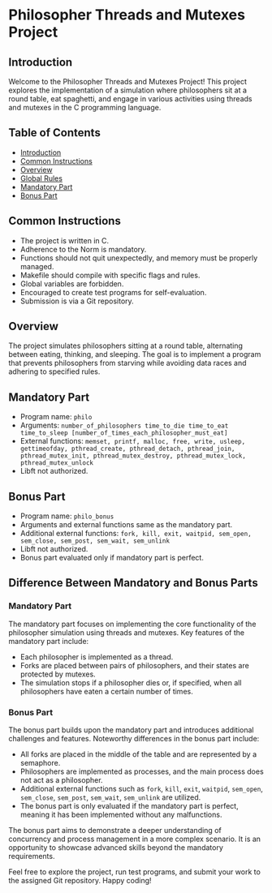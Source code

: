 # Philosopher Threads and Mutexes Project

## Introduction

Welcome to the Philosopher Threads and Mutexes Project! This project explores the implementation of a simulation where philosophers sit at a round table, eat spaghetti, and engage in various activities using threads and mutexes in the C programming language.

## Table of Contents

- [Introduction](#introduction)
- [Common Instructions](#common-instructions)
- [Overview](#overview)
- [Global Rules](#global-rules)
- [Mandatory Part](#mandatory-part)
- [Bonus Part](#bonus-part)

## Common Instructions

- The project is written in C.
- Adherence to the Norm is mandatory.
- Functions should not quit unexpectedly, and memory must be properly managed.
- Makefile should compile with specific flags and rules.
- Global variables are forbidden.
- Encouraged to create test programs for self-evaluation.
- Submission is via a Git repository.

## Overview

The project simulates philosophers sitting at a round table, alternating between eating, thinking, and sleeping. The goal is to implement a program that prevents philosophers from starving while avoiding data races and adhering to specified rules.

## Mandatory Part

- Program name: `philo`
- Arguments: `number_of_philosophers time_to_die time_to_eat time_to_sleep [number_of_times_each_philosopher_must_eat]`
- External functions: `memset, printf, malloc, free, write, usleep, gettimeofday, pthread_create, pthread_detach, pthread_join, pthread_mutex_init, pthread_mutex_destroy, pthread_mutex_lock, pthread_mutex_unlock`
- Libft not authorized.

## Bonus Part

- Program name: `philo_bonus`
- Arguments and external functions same as the mandatory part.
- Additional external functions: `fork, kill, exit, waitpid, sem_open, sem_close, sem_post, sem_wait, sem_unlink`
- Libft not authorized.
- Bonus part evaluated only if mandatory part is perfect.

## Difference Between Mandatory and Bonus Parts

### Mandatory Part

The mandatory part focuses on implementing the core functionality of the philosopher simulation using threads and mutexes. Key features of the mandatory part include:

- Each philosopher is implemented as a thread.
- Forks are placed between pairs of philosophers, and their states are protected by mutexes.
- The simulation stops if a philosopher dies or, if specified, when all philosophers have eaten a certain number of times.

### Bonus Part

The bonus part builds upon the mandatory part and introduces additional challenges and features. Noteworthy differences in the bonus part include:

- All forks are placed in the middle of the table and are represented by a semaphore.
- Philosophers are implemented as processes, and the main process does not act as a philosopher.
- Additional external functions such as `fork`, `kill`, `exit`, `waitpid`, `sem_open`, `sem_close`, `sem_post`, `sem_wait`, `sem_unlink` are utilized.
- The bonus part is only evaluated if the mandatory part is perfect, meaning it has been implemented without any malfunctions.

The bonus part aims to demonstrate a deeper understanding of concurrency and process management in a more complex scenario. It is an opportunity to showcase advanced skills beyond the mandatory requirements.



Feel free to explore the project, run test programs, and submit your work to the assigned Git repository. Happy coding!
